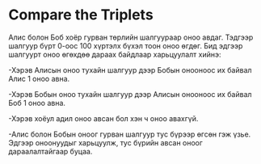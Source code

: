 # Compare the Triplets
Алис болон Боб хоёр гурван төрлийн шалгуураар оноо авдаг. Тэдгээр шалгуур бүрт 0-оос 100 хүртэлх бүхэл тоон оноо өгдөг. Бид эдгээр шалгуурт оноо өгөхдөө дараах байдлаар харьцуулалт хийнэ:

 -Хэрэв Алисын оноо тухайн шалгуур дээр Бобын онооноос их байвал Алис 1 оноо авна.

 -Хэрэв Бобын оноо тухайн шалгуур дээр Алисын онооноос их байвал Боб 1 оноо авна.

 -Хэрэв хоёул адил оноо авсан бол хэн ч оноо авахгүй.

 -Алис болон Бобын оноог гурван шалгуур тус бүрээр өгсөн гэж үзье. Эдгээр оноонуудыг харьцуулж, тус бүрийн авсан оноог дараалалтайгаар буцаа.


